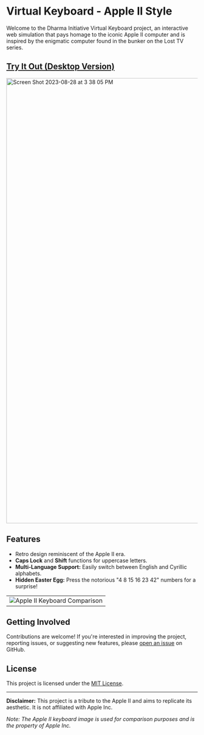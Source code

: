 # Virtual Keyboard - Apple II Style

Welcome to the Dharma Initiative Virtual Keyboard project, an interactive web simulation that pays homage to the iconic Apple II computer and is inspired by the enigmatic computer found in the bunker on the Lost TV series.
## **[Try It Out (Desktop Version)](https://olegpreed.github.io/virtual-keyboard/)**
<img width="1171" alt="Screen Shot 2023-08-28 at 3 38 05 PM" src="https://github.com/olegpreed/virtual-keyboard/assets/86532263/68e99ae3-e787-40d3-8acc-6b970dfa0425">


## Features

- Retro design reminiscent of the Apple II era.
- **Caps Lock** and **Shift** functions for uppercase letters.
- **Multi-Language Support:** Easily switch between English and Cyrillic alphabets.
- **Hidden Easter Egg:** Press the notorious "4 8 15 16 23 42" numbers for a surprise!


<table align="center">
  <tr>
    <td align="center">
      <img src="https://github.com/olegpreed/virtual-keyboard/assets/86532263/44e2c7a8-d485-40cd-96d7-0fd2316a7ee0" alt="Apple II Keyboard Comparison" />
    </td>
  </tr>
</table>

## Getting Involved

Contributions are welcome! If you're interested in improving the project, reporting issues, or suggesting new features, please [open an issue](https://github.com/olegpreed/virtual-keyboard/issues) on GitHub.

## License

This project is licensed under the [MIT License](LICENSE.md).

---

**Disclaimer:** This project is a tribute to the Apple II and aims to replicate its aesthetic. It is not affiliated with Apple Inc.

*Note: The Apple II keyboard image is used for comparison purposes and is the property of Apple Inc.*
